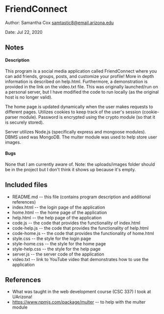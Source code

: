 # FriendConnect

Author: Samantha Cox [samtastic8@email.arizona.edu](mailto:samtastic8@email.arizona.edu)

Date: Jul 22, 2020

## Notes

#### Description

This program is a social media application called FriendConnect where you can add friends, groups, posts, and customize your profile! More in depth information is described on help.html. Furthermore, a demonstration is provided in the link on the video.txt file. This was originally launched/run on a personal server, but I have modified the code to run locally (as the original host is no longer valid).

The home page is updated dynamically when the user makes requests to different pages. Utilizes cookies to keep track of the user's session (cookie-parser module). Password is encrypted using the crypto module (so that it is securely stored).

Server utilizes Node.js (specifically express and mongoose modules). DBMS used was MongoDB. The multer module was used to help store user images.

#### Bugs

None that I am currently aware of. Note: the uploads/images folder should be in the project but I don't think it shows up because it's empty.

## Included files

* README.md -- this file (contains program description and additional references)
* index.html -- the login page of the application 
* home.html -- the home page of the application
* help.html -- the help page of the application
* code.js -- the code that provides the functionality of index.html
* code-help.js -- the code that provides the functionality of help.html
* code-home.js -- the code that provides the functionality of home.html
* style.css -- the style for the login page
* style-home.css -- the style for the home page
* style-help.css -- the style for the help page
* server.js -- the server code of the application
* video.txt -- link to YouTube video that demonstrates how to use the application

## References
* What was taught in the web development course (CSC 337) I took at UArizona!
* https://www.npmjs.com/package/multer -- to help with the multer module
